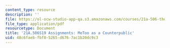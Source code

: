 ```yaml
---
content_type: resource
description: ''
file: https://ol-ocw-studio-app-qa.s3.amazonaws.com/courses/21a-506-the-anthropology-of-politics-persuasion-and-power-spring-2019/48c6faebfbf85265d6767ac1b20dc9c3_MIT21A_506S19_FinalPaperExample1.pdf
file_type: application/pdf
resourcetype: Document
title: '21A.506S19 Assignments: MeToo as a Counterpublic'
uid: 48c6faeb-fbf8-5265-d676-7ac1b20dc9c3
---
```

